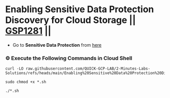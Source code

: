 # Enabling Sensitive Data Protection Discovery for Cloud Storage || [GSP1281](https://www.cloudskillsboost.google/focuses/109504?parent=catalog) ||

* Go to **Sensitive Data Protection** from [here](https://console.cloud.google.com/security/sensitive-data-protection/create/discoveryConfiguration;source=DATA_PROFILE_COVERAGE_DASHBOARD;discoveryType=4?project=)

### ⚙️ Execute the Following Commands in Cloud Shell

```
curl -LO raw.githubusercontent.com/QUICK-GCP-LAB/2-Minutes-Labs-Solutions/refs/heads/main/Enabling%20Sensitive%20Data%20Protection%20Discovery%20for%20Cloud%20Storage/gsp1281.sh

sudo chmod +x *.sh

./*.sh
```



